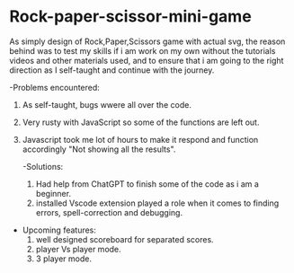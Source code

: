 # Rock-paper-scissor-mini-game

As simply design of Rock,Paper,Scissors game with actual svg, the reason behind was to test my skills if i am work on my own without the tutorials videos and other materials used, and to ensure that i am going to the right direction as I self-taught and continue with the journey.


-Problems encountered:
1. As self-taught, bugs wwere all over the code.
2. Very rusty with JavaScript so some of the functions are left out.
3. Javascript took me lot of hours to make it respond and function accordingly "Not showing all the results".

   -Solutions:
   1. Had help from ChatGPT to finish some of the code as i am a beginner.
   2. installed Vscode extension played a role when it comes to finding errors, spell-correction and debugging.

      
  + Upcoming features:
    1. well designed scoreboard for separated scores.
    2. player Vs player mode.
    3. 3 player mode.
